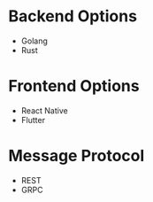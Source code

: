 # Backend Options
- Golang
- Rust

# Frontend Options
- React Native
- Flutter

# Message Protocol
- REST
- GRPC
